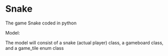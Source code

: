 # Snake
The game Snake coded in python


Model:

The model will consist of a snake (actual player) class, a gameboard class, and a game_tile enum class






